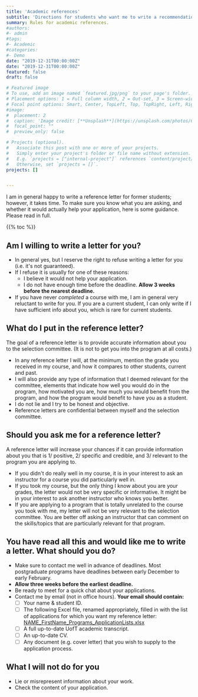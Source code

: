 ```yaml
---
title: 'Academic references'
subtitle: 'Directions for students who want me to write a recommendation letter'
summary: Rules for academic references.
#authors:
#- admin
#tags:
#- Academic
#categories:
#- Demo
date: "2019-12-31T00:00:00Z"
date: "2019-12-31T00:00:00Z"
featured: false
draft: false

# Featured image
# To use, add an image named `featured.jpg/png` to your page's folder.
# Placement options: 1 = Full column width, 2 = Out-set, 3 = Screen-width
# Focal point options: Smart, Center, TopLeft, Top, TopRight, Left, Right, BottomLeft, Bottom, BottomRight
#image:
#  placement: 2
#  caption: 'Image credit: [**Unsplash**](https://unsplash.com/photos/CpkOjOcXdUY)'
#  focal_point: ""
#  preview_only: false

# Projects (optional).
#   Associate this post with one or more of your projects.
#   Simply enter your project's folder or file name without extension.
#   E.g. `projects = ["internal-project"]` references `content/project/deep-learning/index.md`.
#   Otherwise, set `projects = []`.
projects: []


---
```

I am in general happy to write a reference letter for former students; however, it takes time. To make sure you know what you are asking, and whether it would actually help your application, here is some guidance. Please read in full.

{{% toc %}}

## Am I willing to write a letter for you?

* In general yes, but I reserve the right to refuse writing a letter for you (i.e. it's not guaranteed).
* If I refuse it is usually for one of these reasons:
	* I believe it would not help your application.
	* I do not have enough time before the deadline. **Allow 3 weeks before the nearest deadline.**
* If you have never *completed* a course with me, I am in general very reluctant to write for you. If you are a current student, I can only write if I have sufficient info about you, which is rare for current students.

## What do I put in the reference letter?

The goal of a reference letter is to provide accurate information about you to the selection committee. (It is not to get you into the program at all costs.)

- In any reference letter I will, at the minimum, mention the grade you received in my course, and how it compares to other students, current and past.
- I will also provide any type of information that I deemed relevant for the committee, elements that indicate how well you would do in the program, how motivated you are, how much you would benefit from the program, and how the program would benefit to have you as a student.
- I do not lie and I try to be honest and objective.
- Reference letters are confidential between myself and the selection committee.

## Should you ask me for a reference letter?

A reference letter will increase your chances if it can provide information about you that is 1/ positive, 2/  specific and credible, and 3/ relevant to the program you are applying to.

- If you didn't do really well in my course, it is in your interest to ask an instructor for a course you did particularly well in.
- If you took my course, but the only thing I know about you are your grades, the letter would not be very specific or informative. It might be in your interest to ask another instructor who knows you better.
- If you are applying to a program that is totally unrelated to the course you took with me, my letter will not be very relevant to the selection committee. You are better off asking an instructor that can comment on the skills/topics that are particularly relevant for that program.

## You have read all this and would like me to write a letter. What should you do?
- Make sure to contact me well in advance of deadlines. Most postgraduate programs have deadlines between early December to early February.
- **Allow three weeks before the earliest deadline.**
- Be ready to meet for a quick chat about your applications.
- Contact me by email (not in office hours). 
**Your email should contain:**	
	- [ ] Your name & student ID.
	- [ ] The following Excel file, renamed appropriately, filled in with the list of applications for which you want my reference letter: [NAME_FirstName_Programs_ApplicationLists.xlsx](../files/NAME_FirstName_Programs_ApplicationLists.xlsx)
	- [ ] A full up-to-date UofT academic transcript.
	- [ ] An up-to-date CV.
	- [ ] Any document (e.g. cover letter) that you wish to supply to the application process.

## What I will not do for you
* Lie or misrepresent information about your work.
* Check the content of your application.

